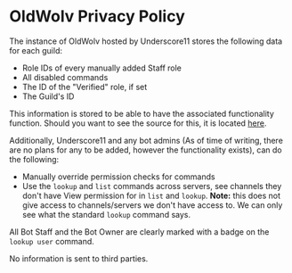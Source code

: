 # OldWolv Privacy Policy

The instance of OldWolv hosted by Underscore11 stores the following data for each guild:

* Role IDs of every manually added Staff role
* All disabled commands
* The ID of the "Verified" role, if set
* The Guild's ID

This information is stored to be able to have the associated functionality function. Should you want to see the source for this, it is located [here](https://github.com/underscore11code/oldwolv/blob/master/src/main/java/io/github/underscore11code/oldwolv/config/GuildConfig.java).

Additionally, Underscore11 and any bot admins (As of time of writing, there are no plans for any to be added, however the functionality exists), can do the following: 

* Manually override permission checks for commands
* Use the `lookup` and `list` commands across servers, see channels they don't have View permission for in `list` and `lookup`. 
**Note:** this does not give access to channels/servers we don't have access to. We can only see what the standard `lookup` command says.

All Bot Staff and the Bot Owner are clearly marked with a badge on the `lookup user` command.

No information is sent to third parties.
